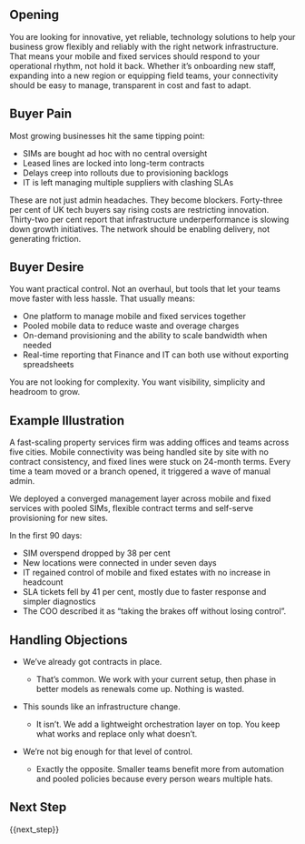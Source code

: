 ## Opening
You are looking for innovative, yet reliable, technology solutions to help your business grow flexibly and reliably with the right network infrastructure. That means your mobile and fixed services should respond to your operational rhythm, not hold it back. Whether it’s onboarding new staff, expanding into a new region or equipping field teams, your connectivity should be easy to manage, transparent in cost and fast to adapt.

## Buyer Pain
Most growing businesses hit the same tipping point:
- SIMs are bought ad hoc with no central oversight
- Leased lines are locked into long-term contracts
- Delays creep into rollouts due to provisioning backlogs
- IT is left managing multiple suppliers with clashing SLAs

These are not just admin headaches. They become blockers. Forty-three per cent of UK tech buyers say rising costs are restricting innovation. Thirty-two per cent report that infrastructure underperformance is slowing down growth initiatives. The network should be enabling delivery, not generating friction.

## Buyer Desire
You want practical control. Not an overhaul, but tools that let your teams move faster with less hassle. That usually means:
- One platform to manage mobile and fixed services together
- Pooled mobile data to reduce waste and overage charges
- On-demand provisioning and the ability to scale bandwidth when needed
- Real-time reporting that Finance and IT can both use without exporting spreadsheets

You are not looking for complexity. You want visibility, simplicity and headroom to grow.

## Example Illustration
A fast-scaling property services firm was adding offices and teams across five cities. Mobile connectivity was being handled site by site with no contract consistency, and fixed lines were stuck on 24-month terms. Every time a team moved or a branch opened, it triggered a wave of manual admin.

We deployed a converged management layer across mobile and fixed services with pooled SIMs, flexible contract terms and self-serve provisioning for new sites.

In the first 90 days:
- SIM overspend dropped by 38 per cent
- New locations were connected in under seven days
- IT regained control of mobile and fixed estates with no increase in headcount
- SLA tickets fell by 41 per cent, mostly due to faster response and simpler diagnostics
- The COO described it as “taking the brakes off without losing control”.

## Handling Objections
- We’ve already got contracts in place.  
  - That’s common. We work with your current setup, then phase in better models as renewals come up. Nothing is wasted.

- This sounds like an infrastructure change.  
  - It isn’t. We add a lightweight orchestration layer on top. You keep what works and replace only what doesn’t.

- We’re not big enough for that level of control.  
  - Exactly the opposite. Smaller teams benefit more from automation and pooled policies because every person wears multiple hats.

## Next Step
{{next_step}}

<!-- suggested_next_step: Let's schedule a 45-minute Connectivity Review with your IT and ops leads. You'll get a usage and cost heatmap across your mobile and fixed services, a short list of savings opportunities with zero disruption, and a tailored pilot plan that proves ROI in one quarter. I'll also send our “Connectivity for Scale-Ups Toolkit”. -->
